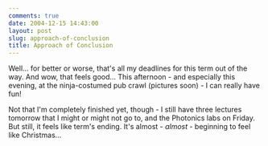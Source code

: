 ```yaml
---
comments: true
date: 2004-12-15 14:43:00
layout: post
slug: approach-of-conclusion
title: Approach of Conclusion
---
```


Well... for better or worse, that's all my deadlines for this term out of the way.  And wow, that feels good...  This afternoon - and especially this evening, at the ninja-costumed pub crawl (pictures soon) - I can really have fun!  

Not that I'm completely finished yet, though - I still have three lectures tomorrow that I might or might not go to, and the Photonics labs on Friday.  But still, it feels like term's ending.  It's almost - *almost* - beginning to feel like Christmas...
